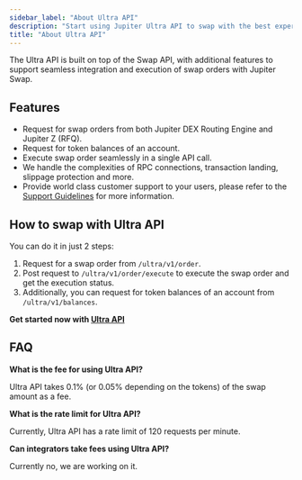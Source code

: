 ```yaml
---
sidebar_label: "About Ultra API"
description: "Start using Jupiter Ultra API to swap with the best experience."
title: "About Ultra API"
---
```


<head>
    <title>Ultra API</title>
    <meta name="twitter:card" content="summary" />
</head>

The Ultra API is built on top of the Swap API, with additional features to support seamless integration and execution of swap orders with Jupiter Swap.

## Features

- Request for swap orders from both Jupiter DEX Routing Engine and Jupiter Z (RFQ).
- Request for token balances of an account.
- Execute swap order seamlessly in a single API call.
- We handle the complexities of RPC connections, transaction landing, slippage protection and more.
- Provide world class customer support to your users, please refer to the [Support Guidelines](/docs/support-guidelines) for more information.

## How to swap with Ultra API

You can do it in just 2 steps:

1. Request for a swap order from `/ultra/v1/order`.
2. Post request to `/ultra/v1/order/execute` to execute the swap order and get the execution status.
3. Additionally, you can request for token balances of an account from `/ultra/v1/balances`.

**Get started now with [Ultra API](/docs/ultra-api/get-order)**

## FAQ

**What is the fee for using Ultra API?**

Ultra API takes 0.1% (or 0.05% depending on the tokens) of the swap amount as a fee.

**What is the rate limit for Ultra API?**

Currently, Ultra API has a rate limit of 120 requests per minute.

**Can integrators take fees using Ultra API?**

Currently no, we are working on it.
